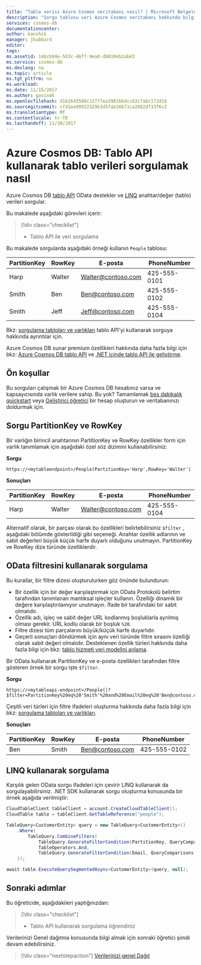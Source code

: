 ```yaml
---
title: "Tablo verisi Azure Cosmos veritabanı nasıl? | Microsoft Belgeleri"
description: "Sorgu tablosu veri Azure Cosmos veritabanı hakkında bilgi edinin"
services: cosmos-db
documentationcenter: 
author: kanshiG
manager: jhubbard
editor: 
tags: 
ms.assetid: 14bcb94e-583c-46f7-9ea8-db010eb2ab43
ms.service: cosmos-db
ms.devlang: na
ms.topic: article
ms.tgt_pltfrm: na
ms.workload: 
ms.date: 11/15/2017
ms.author: govindk
ms.openlocfilehash: d1b2645580c12777ea39816bdcc62cfabc172d16
ms.sourcegitcommit: cfd1ea99922329b3d5fab26b71ca2882df33f6c2
ms.translationtype: MT
ms.contentlocale: tr-TR
ms.lasthandoff: 11/30/2017
---
```

# <a name="azure-cosmos-db-how-to-query-table-data-by-using-the-table-api"></a>Azure Cosmos DB: Tablo API kullanarak tablo verileri sorgulamak nasıl

Azure Cosmos DB [tablo API](table-introduction.md) OData destekler ve [LINQ](https://docs.microsoft.com/rest/api/storageservices/fileservices/writing-linq-queries-against-the-table-service) anahtar/değer (tablo) verileri sorgular.  

Bu makalede aşağıdaki görevleri içerir: 

> [!div class="checklist"]
> * Tablo API ile veri sorgulama

Bu makalede sorgularda aşağıdaki örneği kullanın `People` tablosu:

| PartitionKey | RowKey | E-posta | PhoneNumber |
| --- | --- | --- | --- |
| Harp | Walter | Walter@contoso.com| 425-555-0101 |
| Smith | Ben | Ben@contoso.com| 425-555-0102 |
| Smith | Jeff | Jeff@contoso.com| 425-555-0104 | 

Bkz: [sorgulama tabloları ve varlıkları](https://docs.microsoft.com/rest/api/storageservices/fileservices/querying-tables-and-entities) tablo API'yi kullanarak sorguya hakkında ayrıntılar için. 

Azure Cosmos DB sunar premium özellikleri hakkında daha fazla bilgi için bkz: [Azure Cosmos DB tablo API](table-introduction.md) ve [.NET içinde tablo API ile geliştirme](tutorial-develop-table-dotnet.md). 

## <a name="prerequisites"></a>Ön koşullar

Bu sorguları çalışmak bir Azure Cosmos DB hesabınız varsa ve kapsayıcısında varlık verilere sahip. Bu yok? Tamamlamak [beş dakikalık quickstart](create-table-dotnet.md) veya [Geliştirici öğretici](tutorial-develop-table-dotnet.md) bir hesap oluşturun ve veritabanınızı doldurmak için.

## <a name="query-on-partitionkey-and-rowkey"></a>Sorgu PartitionKey ve RowKey
Bir varlığın birincil anahtarının PartitionKey ve RowKey özellikler form için varlık tanımlamak için aşağıdaki özel söz dizimini kullanabilirsiniz: 

**Sorgu**

```
https://<mytableendpoint>/People(PartitionKey='Harp',RowKey='Walter')  
```
**Sonuçları**

| PartitionKey | RowKey | E-posta | PhoneNumber |
| --- | --- | --- | --- |
| Harp | Walter | Walter@contoso.com| 425-555-0104 |

Alternatif olarak, bir parçası olarak bu özellikleri belirtebilirsiniz `$filter` , aşağıdaki bölümde gösterildiği gibi seçeneği. Anahtar özellik adlarının ve sabit değerleri büyük küçük harfe duyarlı olduğunu unutmayın. PartitionKey ve RowKey dize türünde özelliklerdir. 

## <a name="query-by-using-an-odata-filter"></a>OData filtresini kullanarak sorgulama
Bu kurallar, bir filtre dizesi oluşturulurken göz önünde bulundurun: 

* Bir özellik için bir değer karşılaştırmak için OData Protokolü belirtim tarafından tanımlanan mantıksal işleçler kullanın. Özelliği dinamik bir değere karşılaştırılamıyor unutmayın. İfade bir tarafındaki bir sabit olmalıdır. 
* Özellik adı, işleç ve sabit değer URL kodlanmış boşluklarla ayrılmış olması gerekir. URL kodlu olarak bir boşluk `%20`. 
* Filtre dizesi tüm parçalarını büyük/küçük harfe duyarlıdır. 
* Geçerli sonuçları döndürmek için aynı veri türünde filtre sırasını özelliği olarak sabit değeri olmalıdır. Desteklenen özellik türleri hakkında daha fazla bilgi için bkz: [tablo hizmeti veri modelini anlama](https://docs.microsoft.com/rest/api/storageservices/understanding-the-table-service-data-model). 

Bir OData kullanarak PartitionKey ve e-posta özellikleri tarafından filtre gösteren örnek bir sorgu işte `$filter`.

**Sorgu**

```
https://<mytableapi-endpoint>/People()?$filter=PartitionKey%20eq%20'Smith'%20and%20Email%20eq%20'Ben@contoso.com'
```

Çeşitli veri türleri için filtre ifadeleri oluşturma hakkında daha fazla bilgi için bkz: [sorgulama tabloları ve varlıkları](https://docs.microsoft.com/rest/api/storageservices/querying-tables-and-entities).

**Sonuçları**

| PartitionKey | RowKey | E-posta | PhoneNumber |
| --- | --- | --- | --- |
| Ben |Smith | Ben@contoso.com| 425-555-0102 |

## <a name="query-by-using-linq"></a>LINQ kullanarak sorgulama 
Karşılık gelen OData sorgu ifadeleri için çevirir LINQ kullanarak da sorgulayabilirsiniz. .NET SDK kullanarak sorgu oluşturma konusunda bir örnek aşağıda verilmiştir:

```csharp
CloudTableClient tableClient = account.CreateCloudTableClient();
CloudTable table = tableClient.GetTableReference("people");

TableQuery<CustomerEntity> query = new TableQuery<CustomerEntity>()
    .Where(
        TableQuery.CombineFilters(
            TableQuery.GenerateFilterCondition(PartitionKey, QueryComparisons.Equal, "Smith"),
            TableOperators.And,
            TableQuery.GenerateFilterCondition(Email, QueryComparisons.Equal,"Ben@contoso.com")
    ));

await table.ExecuteQuerySegmentedAsync<CustomerEntity>(query, null);
```

## <a name="next-steps"></a>Sonraki adımlar

Bu öğreticide, aşağıdakileri yaptığınızdan:

> [!div class="checklist"]
> * Tablo API kullanarak sorgulama öğrendiniz

Verilerinizi Genel dağıtma konusunda bilgi almak için sonraki öğretici şimdi devam edebilirsiniz.

> [!div class="nextstepaction"]
> [Verilerinizi genel Dağıt](tutorial-global-distribution-table.md)
